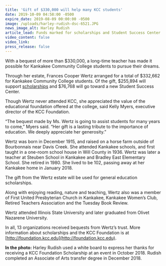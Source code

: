 ```yaml
---
title: 'Gift of $330,000 will help many KCC students'
date: 2019-10-09 04:58:00 -0500
expire_date: 2019-08-09 00:00:00 -0500
image: /uploads/harley-rudish-dsc-6521.JPG
news_image_alt: Harley Rudish
article_lead: Funds marked for scholarships and Student Success Center
video_content: false
video_link:
press_release: false
---
```


With a bequest of more than $330,000, a long-time teacher has made it possible for Kankakee Community College students to pursue their dreams.

Through her estate, Frances Cooper Wertz arranged for a total of $332,662 for Kankakee Community College students. Of the gift, $255,894 will support [scholarships](www.kcc.edu/scholarships) and $76,768 will go toward a new Student Success Center.

Though Wertz never attended KCC, she appreciated the value of the educational foundation offered at the college, said Kelly Myers, executive director of the KCC Foundation.

“The bequest made by Ms. Wertz is going to assist students for many years to come,” Myers said. “Her gift is a lasting tribute to the importance of education. We deeply appreciate her generosity.”

Wertz was born in December 1915, and raised on a horse farm outside of Bourbonnais near Davis Creek. She attended Kankakee schools, and first taught in a one-room school house in Will County in 1936. Wertz was later a teacher at Steuben School in Kankakee and Bradley East Elementary School. She retired in 1980. She lived to be 102, passing away at her Kankakee home in January 2018.

The gift from the Wertz estate will be used for general education scholarships.

Along with enjoying reading, nature and teaching, Wertz also was a member of First United Presbyterian Church in Kankakee, Kankakee Women’s Club, Retired Teachers Association and the Tuesday Book Review.

Wertz attended Illinois State University and later graduated from Olivet Nazarene University.

In all, 13 organizations received bequests from Wertz’s trust. More information about scholarships and the KCC Foundation is at [http://foundation.kcc.edu](http://foundation.kcc.edu).

**In the photo:**&nbsp;Harley Rudish used a white board to express her thanks for receiving a KCC Foundation Scholarship at an event in October 2018. Rudish completed an Associate of Arts transfer degree in December 2018.